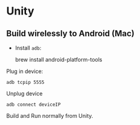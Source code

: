 # Unity

## Build wirelessly to Android (Mac)
 
- Install `adb`:

    brew install android-platform-tools

Plug in device:

    adb tcpip 5555

Unplug device

    adb connect deviceIP

Build and Run normally from Unity. 
